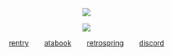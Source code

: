 <div align="center">
  
![](https://komarev.com/ghpvc/?username=nicejugs&color=lightgrey)  

![](https://files.catbox.moe/oudqmz.png)

[rentry](https://rentry.co/niche)‎⠀⠀⠀[atabook](https://bait.atabook.org/)⠀⠀⠀[retrospring](https://retrospring.net/@tease)⠀⠀⠀[discord](https://discordapp.com/users/283162063076065280)

